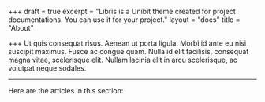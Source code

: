 +++
draft = true
excerpt = "Libris is a Unibit theme created for project documentations. You can use it for your project."
layout = "docs"
title = "About"

+++
Ut quis consequat risus. Aenean ut porta ligula. Morbi id ante eu nisi suscipit maximus. Fusce ac congue quam. Nulla id elit facilisis, consequat magna vitae, scelerisque elit. Nullam lacinia elit in arcu scelerisque, ac volutpat neque sodales.

***

Here are the articles in this section: